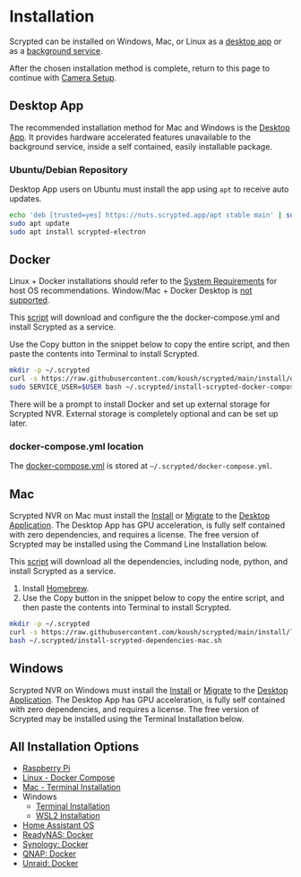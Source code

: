 # Installation

Scrypted can be installed on Windows, Mac, or Linux as a [desktop app](#desktop-app) or as a [background service](#background-service).

After the chosen installation method is complete, return to this page to continue with [Camera Setup](/camera-preparation.md).

## Desktop App

The recommended installation method for Mac and Windows is the [Desktop App](/desktop-application). It provides hardware accelerated 
features unavailable to the background service, inside a self contained, easily installable package.

### Ubuntu/Debian Repository

Desktop App users on Ubuntu must install the app using `apt` to receive auto updates. 

```sh
echo 'deb [trusted=yes] https://nuts.scrypted.app/apt stable main' | sudo tee /etc/apt/sources.list.d/scrypted.list
sudo apt update
sudo apt install scrypted-electron
```

## Docker

Linux + Docker installations should refer to the [System Requirements](/server-hardware#scrypted-host-operating-system) for host OS recommendations. Window/Mac + Docker Desktop is [not supported](https://github.com/koush/scrypted/wiki/Installation:-Docker-Desktop).

This [script](https://github.com/koush/scrypted/blob/main/install/docker/install-scrypted-docker-compose.sh) will download and configure the the docker-compose.yml and install Scrypted as a service.

Use the Copy button in the snippet below to copy the entire script, and then paste the contents into Terminal to install Scrypted.

```sh
mkdir -p ~/.scrypted
curl -s https://raw.githubusercontent.com/koush/scrypted/main/install/docker/install-scrypted-docker-compose.sh > ~/.scrypted/install-scrypted-docker-compose.sh 
sudo SERVICE_USER=$USER bash ~/.scrypted/install-scrypted-docker-compose.sh
```

There will be a prompt to install Docker and set up external storage for Scrypted NVR. External storage is completely optional and can be set up later.

<!--@include: ./server-port.md-->


### docker-compose.yml location

The [docker-compose.yml](https://github.com/koush/scrypted/blob/main/install/docker/docker-compose.yml) is stored at `~/.scrypted/docker-compose.yml`.


## Mac

Scrypted NVR on Mac must install the [Install](/desktop-application) or [Migrate](/migration.md#migrating-to-the-desktop-application) to the [Desktop Application](#desktop-app). The Desktop App has GPU acceleration, is fully self contained with zero dependencies, and requires a license. The free version of Scrypted may be installed using the Command Line Installation below.

This [script](https://github.com/koush/scrypted/blob/main/install/local/install-scrypted-dependencies-mac.sh) will download all the dependencies, including node, python, and install Scrypted as a service.

1. Install [Homebrew](https://brew.sh).
2. Use the Copy button in the snippet below to copy the entire script, and then paste the contents into Terminal to install Scrypted.

```sh
mkdir -p ~/.scrypted
curl -s https://raw.githubusercontent.com/koush/scrypted/main/install/local/install-scrypted-dependencies-mac.sh > ~/.scrypted/install-scrypted-dependencies-mac.sh 
bash ~/.scrypted/install-scrypted-dependencies-mac.sh
```

<!--@include: ./server-port.md-->

## Windows

Scrypted NVR on Windows must install the [Install](/desktop-application) or [Migrate](/migration.md#migrating-to-the-desktop-application) to the [Desktop Application](#desktop-app). The Desktop App has GPU acceleration, is fully self contained with zero dependencies, and requires a license. The free version of Scrypted may be installed using the Terminal Installation below.

## All Installation Options

 * [Raspberry Pi](https://github.com/koush/scrypted/wiki/Installation:-Raspberry-Pi)
 * [Linux - Docker Compose](https://github.com/koush/scrypted/wiki/Installation:-Docker-Compose-Linux)
 * [Mac - Terminal Installation](https://github.com/koush/scrypted/wiki/Installation:-Mac)
 * Windows
   * [Terminal Installation](https://github.com/koush/scrypted/wiki/Installation:-Windows)
   * [WSL2 Installation](https://github.com/koush/scrypted/wiki/Installation:-WSL2-Windows)
 * [Home Assistant OS](https://github.com/koush/scrypted/wiki/Installation:-Home-Assistant-OS)
 * [ReadyNAS: Docker](https://github.com/koush/scrypted/wiki/Installation:-Docker-ReadyNAS)
 * [Synology: Docker](https://github.com/koush/scrypted/wiki/Installation:-Docker-Synology-NAS)
 * [QNAP: Docker](https://github.com/koush/scrypted/wiki/Installation:-Docker-QNAP-NAS)
 * [Unraid: Docker](https://github.com/koush/scrypted/wiki/Installation:-Docker-Unraid)
